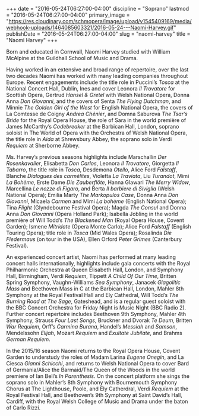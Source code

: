 +++
date = "2016-05-24T06:27:00-04:00"
discipline = "Soprano"
lastmod = "2016-05-24T06:27:00-04:00"
primary_image = "https://res.cloudinary.com/schmopera/image/upload/v1545409169/media/webhook-uploads/1464085603321/2016-05-24---Naomi-Harvey.gif"
publishDate = "2016-05-24T06:27:00-04:00"
slug = "naomi-harvey"
title = "Naomi Harvey"
+++

Born and educated in Cornwall, Naomi Harvey studied with William McAlpine at the Guildhall School of Music and Drama.

Having worked in an extensive and broad range of repertoire, over the last two decades Naomi has worked with many leading companies throughout Europe. Recent engagements include the title role in Puccini’s *Tosca* at the National Concert Hall, Dublin, Ines and cover Leonora *Il Trovatore* for Scottish Opera, Gertrud *Hansel & Gretel* with Welsh National Opera, Donna Anna *Don Giovanni*, and the covers of Senta *The Flying Dutchman*, and Minnie *The Golden Girl of the West* for English National Opera, the covers of La Comtesse de Coigny *Andrea Chénier*, and Domna Saburova *The Tsar’s Bride* for the Royal Opera House, the role of Sara in the world première of James McCarthy’s *Codebreaker* at the Barbican Hall, London, soprano soloist in The World of Opera with the Orchestra of Welsh National Opera, the title role in *Aida* at Shrewsbury Abbey, the soprano solo in Verdi *Requiem* at Sherborne Abbey.

Ms. Harvey’s previous seasons highlights include Marschallin *Der Rosenkavalier*, Elisabetta *Don Carlos*, Leonora *Il Trovatore*, Giorgetta *Il Tabarro*, the title role in *Tosca*, Desdemona *Otello*, Alice Ford *Falstaff*, Blanche *Dialogues des carmélites*, Violetta *La Traviata*, Liu *Turandot*, Mimi *La Bohème*, Erste Dame *Die Zauberflöte*, Hanna Glawari *The Merry Widow*, Marcellina *Le nozze di Figaro*, and Berta *Il barbiere di Siviglia* (Welsh National Opera); Emilia Marty *The Markopulos Case*, Donna Anna *Don Giovanni*, Micaela *Carmen* and Mimi *La bohème* (English National Opera); Tina *Flight* (Glyndebourne Festival Opera); Magda *The Consul* and Donna Anna *Don Giovanni* (Opera Holland Park); Isabella Jobling in the world première of Will Todd’s *The Blackened Man* (Royal Opera House, Covent Garden); Ismene *Mitridate* (Opera Monte Carlo); Alice Ford *Falstaff* (English Touring Opera); title role in *Tosca* (Mid Wales Opera); Rosalinda *Die Fledermaus* (on tour in the USA), Ellen Orford *Peter Grimes* (Canterbury Festival).

An experienced concert artist, Naomi has performed at many leading concert halls internationally, highlights include gala concerts with the Royal Philharmonic Orchestra at Queen Elisabeth Hall, London, and Symphony Hall, Birmingham, Verdi *Requiem*, Tippett *A Child Of Our Time*, Britten Spring Symphony, Vaughn-Williams *Sea Symphony*, Janacek *Glagolitic Mass* and Beethoven Mass in C at the Barbican Hall, London, Mahler 8th Symphony at the Royal Festival Hall and Ely Cathedral, Will Todd’s *The Burning Road at The Sage*, Gateshead, and is a regular guest soloist with the BBC Concert Orchestra for Friday Night is Music Night (BBC Radio 2). Further concert repertoire includes Beethoven 9th Symphony, Mahler 4th Symphony, Strauss *Four Last Songs*, Bruckner and Dvorak *Te Deum*, Britten *War Requiem*, Orff’s *Carmina Burana*, Handel’s *Messiah* and *Samson*, Mendelssohn *Elijah*, Mozart *Requiem* and *Exultate Jubilate*, and Brahms *German Requiem*.

In the 2015/16 season Naomi returns to the Royal Opera House, Covent Garden to understudy the roles of Madam Larina *Eugene Onegin*, and La Ciesca *Gianni Schicchi*, and returns to Welsh National Opera to cover Bard of Germania/Alice the Barmaid/The Queen of the Woods in the world premiere of Ian Bell’s *In Parenthesis*. On the concert platform she sings the soprano solo in Mahler’s 8th Symphony with Bournemouth Symphony Chorus at The Lighthouse, Poole, and Ely Catherdral, Verdi *Requiem* at the Royal Festival Hall, and Beethoven’s 9th Symphony at Saint David’s Hall, Cardiff, with the Royal Welsh College of Music and Drama under the baton of Carlo Rizzi.
